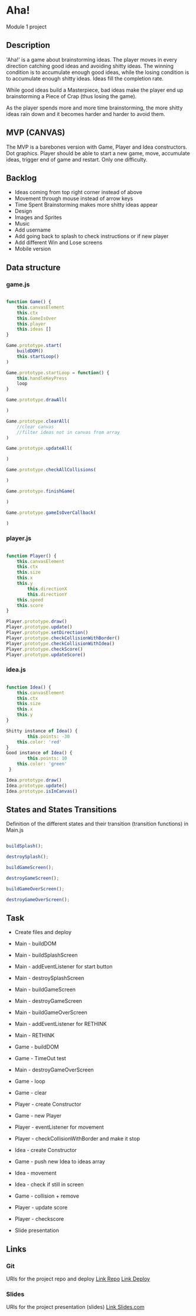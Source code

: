 # Aha!

Module 1 project

## Description

'Aha!' is a game about brainstorming ideas. The player moves in every direction catching good ideas and avoiding shitty ideas. The winning condition is to accumulate enough good ideas, while the losing condition is to accumulate enough shitty ideas. Ideas fill the completion rate. 

While good ideas build a Masterpiece, bad ideas make the player end up brainstorming a Piece of Crap (thus losing the game).

As the player spends more and more time brainstorming, the more shitty ideas rain down and it becomes harder and harder to avoid them.

## MVP (CANVAS)

The MVP is a barebones version with Game, Player and Idea constructors. Dot graphics. Player should be able to start a new game, move, accumulate ideas, trigger end of game and restart. Only one difficulty.

## Backlog
- Ideas coming from top right corner instead of above
- Movement through mouse instead of arrow keys
- Time Spent Brainstorming makes more shitty ideas appear
- Design
- Images and Sprites
- Music
- Add username
- Add going back to splash to check instructions or if new player
- Add different Win and Lose screens
- Mobile version


## Data structure
### game.js
```javascript

function Game() {
    this.canvasElement
    this.ctx
    this.GameIsOver
    this.player
    this.ideas []
}

Game.prototype.start(
    buildDOM()
    this.startLoop()
)

Game.prototype.startLoop = function() {
    this.handleKeyPress
    loop
}

Game.prototype.drawAll(

)

Game.prototype.clearAll(
    //clear canvas
    //filter ideas not in canvas from array
)

Game.prototype.updateAll(

)

Game.prototype.checkAllCollisions(

)

Game.prototype.finishGame(

)

Game.prototype.gameIsOverCallback(

)

```
### player.js
```javascript

function Player() {
    this.canvasElement
    this.ctx
    this.size
    this.x
    this.y
		this.directionX
		this.directionY
    this.speed
    this.score
}

Player.prototype.draw()
Player.prototype.update()
Player.prototype.setDirection()
Player.prototype.checkCollisionWithBorder()
Player.prototype.checkCollisionWithIdea()
Player.prototype.checkScore()
Player.prototype.updateScore()

```
### idea.js
```javascript

function Idea() {
    this.canvasElement
    this.ctx
    this.size
    this.x
    this.y
}

Shitty instance of Idea() {
		this.points: -30
    this.color: 'red'
}
Good instance of Idea() {
		this.points: 10
    this.color: 'green'
 }

Idea.prototype.draw()
Idea.prototype.update()
Idea.prototype.isInCanvas()

```


## States and States Transitions
Definition of the different states and their transition (transition functions) in Main.js
```javascript

buildSplash();

destroySplash();

buildGameScreen();

destroyGameScreen();

buildGameOverScreen();

destroyGameOverScreen();


```

## Task
- Create files and deploy
- Main - buildDOM
- Main - buildSplashScreen
- Main - addEventListener for start button
- Main - destroySplashScreen
- Main - buildGameScreen
- Main - destroyGameScreen
- Main - buildGameOverScreen
- Main - addEventListener for RETHINK
- Main - RETHINK
- Game - buildDOM
- Game - TimeOut test
- Main - destroyGameOverScreen
- Game - loop
- Game - clear
- Player - create Constructor
- Game - new Player
- Player - eventListener for movement
- Player - checkCollisionWithBorder and make it stop
- Idea - create Constructor
- Game - push new Idea to ideas array
- Idea - movement
- Idea - check if still in screen
- Game - collision + remove
- Player - update score
- Player - checkscore


- Slide presentation

## Links


### Git
URls for the project repo and deploy
[Link Repo](https://github.com/ceciliabarudi/aha.git)
[Link Deploy](https://ceciliabarudi.github.io/aha/)


### Slides
URls for the project presentation (slides)
[Link Slides.com](https://slides.com/ceciliabarudi/aha)